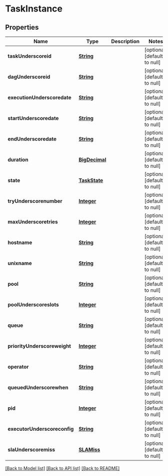 # TaskInstance
## Properties

Name | Type | Description | Notes
------------ | ------------- | ------------- | -------------
**taskUnderscoreid** | [**String**](string.md) |  | [optional] [default to null]
**dagUnderscoreid** | [**String**](string.md) |  | [optional] [default to null]
**executionUnderscoredate** | [**String**](string.md) |  | [optional] [default to null]
**startUnderscoredate** | [**String**](string.md) |  | [optional] [default to null]
**endUnderscoredate** | [**String**](string.md) |  | [optional] [default to null]
**duration** | [**BigDecimal**](number.md) |  | [optional] [default to null]
**state** | [**TaskState**](TaskState.md) |  | [optional] [default to null]
**tryUnderscorenumber** | [**Integer**](integer.md) |  | [optional] [default to null]
**maxUnderscoretries** | [**Integer**](integer.md) |  | [optional] [default to null]
**hostname** | [**String**](string.md) |  | [optional] [default to null]
**unixname** | [**String**](string.md) |  | [optional] [default to null]
**pool** | [**String**](string.md) |  | [optional] [default to null]
**poolUnderscoreslots** | [**Integer**](integer.md) |  | [optional] [default to null]
**queue** | [**String**](string.md) |  | [optional] [default to null]
**priorityUnderscoreweight** | [**Integer**](integer.md) |  | [optional] [default to null]
**operator** | [**String**](string.md) |  | [optional] [default to null]
**queuedUnderscorewhen** | [**String**](string.md) |  | [optional] [default to null]
**pid** | [**Integer**](integer.md) |  | [optional] [default to null]
**executorUnderscoreconfig** | [**String**](string.md) |  | [optional] [default to null]
**slaUnderscoremiss** | [**SLAMiss**](SLAMiss.md) |  | [optional] [default to null]

[[Back to Model list]](../README.md#documentation-for-models) [[Back to API list]](../README.md#documentation-for-api-endpoints) [[Back to README]](../README.md)

